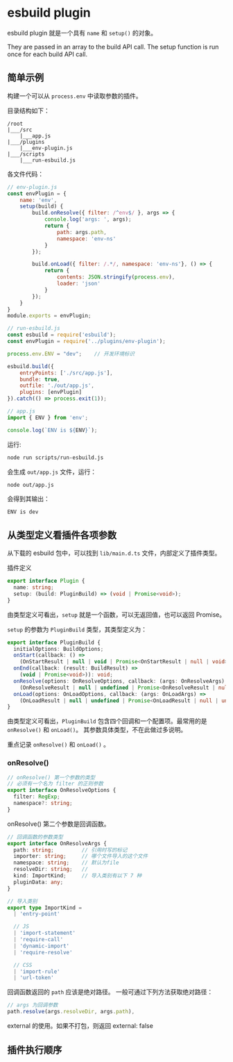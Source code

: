 # esbuild plugin

esbuild plugin 就是一个具有 `name` 和 `setup()` 的对象。 

They are passed in an array to the build API call. The setup function is run once for each build API call.

## 简单示例
构建一个可以从 `process.env` 中读取参数的插件。

目录结构如下：
```
/root
|___/src
    |___app.js
|___/plugins
    |___env-plugin.js
|___/scripts
    |___run-esbuild.js
```
各文件代码：
```javascript
// env-plugin.js
const envPlugin = {
    name: 'env',
    setup(build) {
        build.onResolve({ filter: /^env$/ }, args => {
            console.log('args: ', args);
            return {
                path: args.path,
                namespace: 'env-ns'
            } 
        });

        build.onLoad({ filter: /.*/, namespace: 'env-ns'}, () => {
            return {
                contents: JSON.stringify(process.env),
                loader: 'json'
            }
        });
    }
}
module.exports = envPlugin;
```
```javascript
// run-esbuild.js
const esbuild = require('esbuild');
const envPlugin = require('../plugins/env-plugin');

process.env.ENV = "dev";    // 开发环境标识

esbuild.build({
    entryPoints: ['./src/app.js'],
    bundle: true,
    outfile: './out/app.js',
    plugins: [envPlugin]
}).catch(() => process.exit(1));
```

```javascript
// app.js
import { ENV } from 'env';

console.log(`ENV is ${ENV}`);
```

运行:
```bash
node run scripts/run-esbuild.js
```
会生成 `out/app.js` 文件，运行：
```bash
node out/app.js
```
会得到其输出：
```
ENV is dev
```

## 从类型定义看插件各项参数
从下载的 esbuild 包中，可以找到 `lib/main.d.ts` 文件，内部定义了插件类型。

插件定义
```typescript
export interface Plugin {
  name: string;
  setup: (build: PluginBuild) => (void | Promise<void>);
}
```
由类型定义可看出，`setup` 就是一个函数，可以无返回值，也可以返回 Promise。

`setup` 的参数为 `PluginBuild` 类型，其类型定义为：

```typescript
export interface PluginBuild {
  initialOptions: BuildOptions;
  onStart(callback: () =>
    (OnStartResult | null | void | Promise<OnStartResult | null | void>)): void;
  onEnd(callback: (result: BuildResult) =>
    (void | Promise<void>)): void;
  onResolve(options: OnResolveOptions, callback: (args: OnResolveArgs) =>
    (OnResolveResult | null | undefined | Promise<OnResolveResult | null | undefined>)): void;
  onLoad(options: OnLoadOptions, callback: (args: OnLoadArgs) =>
    (OnLoadResult | null | undefined | Promise<OnLoadResult | null | undefined>)): void;
}
```
由类型定义可看出，`PluginBuild` 包含四个回调和一个配置项。最常用的是 `onResolve()` 和 `onLoad()`。
其参数具体类型，不在此做过多说明。

重点记录 `onResolve()` 和 `onLoad()` 。

### onResolve()
```typescript
// onResolve() 第一个参数的类型
// 必须有一个名为 filter 的正则参数
export interface OnResolveOptions {
  filter: RegExp;
  namespace?: string;
}
```
onResolve() 第二个参数是回调函数。

```typescript
// 回调函数的参数类型
export interface OnResolveArgs {
  path: string;         // 引用时写的标记
  importer: string;     // 哪个文件导入的这个文件
  namespace: string;    // 默认为file
  resolveDir: string;   // 
  kind: ImportKind;     // 导入类别有以下 7 种
  pluginData: any;      
}

// 导入类别
export type ImportKind =
  | 'entry-point'

  // JS
  | 'import-statement'
  | 'require-call'
  | 'dynamic-import'
  | 'require-resolve'

  // CSS
  | 'import-rule'
  | 'url-token'
```

回调函数返回的 `path` 应该是绝对路径。
一般可通过下列方法获取绝对路径：
```javascript
// args 为回调参数
path.resolve(args.resolveDir, args.path),
```

external 的使用。如果不打包，则返回 external: false

## 插件执行顺序


